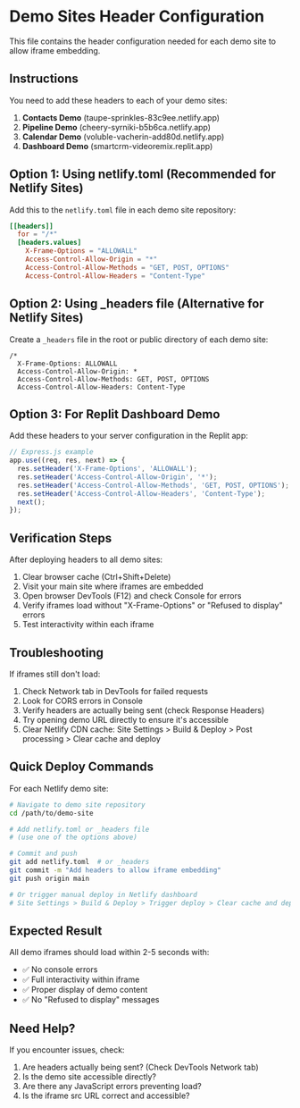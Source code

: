 # Demo Sites Header Configuration

This file contains the header configuration needed for each demo site to allow iframe embedding.

## Instructions

You need to add these headers to each of your demo sites:

1. **Contacts Demo** (taupe-sprinkles-83c9ee.netlify.app)
2. **Pipeline Demo** (cheery-syrniki-b5b6ca.netlify.app)
3. **Calendar Demo** (voluble-vacherin-add80d.netlify.app)
4. **Dashboard Demo** (smartcrm-videoremix.replit.app)

## Option 1: Using netlify.toml (Recommended for Netlify Sites)

Add this to the `netlify.toml` file in each demo site repository:

```toml
[[headers]]
  for = "/*"
  [headers.values]
    X-Frame-Options = "ALLOWALL"
    Access-Control-Allow-Origin = "*"
    Access-Control-Allow-Methods = "GET, POST, OPTIONS"
    Access-Control-Allow-Headers = "Content-Type"
```

## Option 2: Using _headers file (Alternative for Netlify Sites)

Create a `_headers` file in the root or public directory of each demo site:

```
/*
  X-Frame-Options: ALLOWALL
  Access-Control-Allow-Origin: *
  Access-Control-Allow-Methods: GET, POST, OPTIONS
  Access-Control-Allow-Headers: Content-Type
```

## Option 3: For Replit Dashboard Demo

Add these headers to your server configuration in the Replit app:

```javascript
// Express.js example
app.use((req, res, next) => {
  res.setHeader('X-Frame-Options', 'ALLOWALL');
  res.setHeader('Access-Control-Allow-Origin', '*');
  res.setHeader('Access-Control-Allow-Methods', 'GET, POST, OPTIONS');
  res.setHeader('Access-Control-Allow-Headers', 'Content-Type');
  next();
});
```

## Verification Steps

After deploying headers to all demo sites:

1. Clear browser cache (Ctrl+Shift+Delete)
2. Visit your main site where iframes are embedded
3. Open browser DevTools (F12) and check Console for errors
4. Verify iframes load without "X-Frame-Options" or "Refused to display" errors
5. Test interactivity within each iframe

## Troubleshooting

If iframes still don't load:

1. Check Network tab in DevTools for failed requests
2. Look for CORS errors in Console
3. Verify headers are actually being sent (check Response Headers)
4. Try opening demo URL directly to ensure it's accessible
5. Clear Netlify CDN cache: Site Settings > Build & Deploy > Post processing > Clear cache and deploy

## Quick Deploy Commands

For each Netlify demo site:

```bash
# Navigate to demo site repository
cd /path/to/demo-site

# Add netlify.toml or _headers file
# (use one of the options above)

# Commit and push
git add netlify.toml  # or _headers
git commit -m "Add headers to allow iframe embedding"
git push origin main

# Or trigger manual deploy in Netlify dashboard
# Site Settings > Build & Deploy > Trigger deploy > Clear cache and deploy site
```

## Expected Result

All demo iframes should load within 2-5 seconds with:
- ✅ No console errors
- ✅ Full interactivity within iframe
- ✅ Proper display of demo content
- ✅ No "Refused to display" messages

## Need Help?

If you encounter issues, check:
1. Are headers actually being sent? (Check DevTools Network tab)
2. Is the demo site accessible directly?
3. Are there any JavaScript errors preventing load?
4. Is the iframe src URL correct and accessible?
